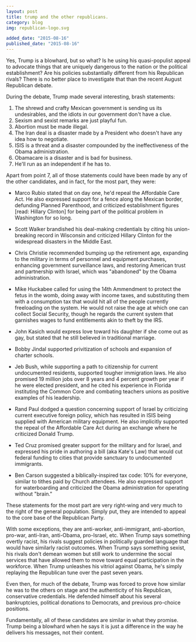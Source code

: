 ```yaml
---
layout: post
title: trump and the other republicans.
category: blog
img: republican-logo.svg

added_date: "2015-08-16"
published_date: "2015-08-16"
---
```


Yes, Trump is a blowhard, but so what? Is he using his quasi-populist appeal to
advocate things that are uniquely dangerous to the nation or the political
establishment? Are his policies substantially different from his Republican
rivals? There is no better place to investigate that than the recent August
Republican debate.  

During the debate, Trump made several interesting, brash statements:  
1. The shrewd and crafty Mexican government is sending us its undesirables, and
   the idiots in our government don't have a clue.  
2. Sexism and sexist remarks are just playful fun.  
3. Abortion must be made illegal.  
4. The Iran deal is a disaster made by a President who doesn't have any idea
   how to negotiate.  
5. ISIS is a threat and a disaster compounded by the ineffectiveness of the
   Obama administration.  
6. Obamacare is a disaster and is bad for business.  
7. He'll run as an independent if he has to.  

Apart from point 7, all of those statements could have been made by any of the
other candidates, and in fact, for the most part, they were:  

* Marco Rubio stated that on day one, he'd repeal the Affordable Care Act. He
  also expressed support for a fence along the Mexican border, defunding
Planned Parenthood, and criticized establishment figures [read: Hillary
Clinton] for being part of the political problem in Washington for so long.  

* Scott Walker brandished his deal-making credentials by citing his
  union-breaking record in Wisconsin and criticized Hillary Clinton for the
widespread disasters in the Middle East.  

* Chris Christie recommended bumping up the retirement age, expanding to the
  military in terms of personnel and equipment purchases, enhancing government
surveillance laws, and restoring American trust and partnership with Israel,
which was "abandoned" by the Obama administration.  

* Mike Huckabee called for using the 14th Ammendment to protect the fetus in
  the womb, doing away with income taxes, and substituting them with a
consumption tax that would hit all of the people currently freeloading on the
system. He would not raise the age at which one can collect Social Security,
though he regards the current system that garnishes wages to fund entitlements
akin to theft by the IRS.  

* John Kasich would express love toward his daughter if she come out as gay,
  but stated that he still believed in traditional marriage.  

* Bobby Jindal supported privitization of schools and expansion of charter
  schools.  

* Jeb Bush, while supporting a path to citizenship for current undocumented
  residents, supported tougher immigration laws. He also promised 19 million
jobs over 8 years and 4 percent growth per year if he were elected president,
and he cited his experience in Florida instituting the Common Core and
combating teachers unions as positive examples of his leadership.  

* Rand Paul dodged a question concerning support of Israel by criticizing
  current executive foreign policy, which has resulted in ISIS being supplied
with American military equipment. He also implicitly supported the repeal of
the Affordable Care Act during an exchange where he criticized Donald Trump.  

* Ted Cruz promised greater support for the military and for Israel, and
  expressed his pride in authoring a bill (aka Kate's Law) that would cut
federal funding to cities that provide sanctuary to undocumented immigrants.  

* Ben Carson suggested a biblically-inspired tax code: 10% for everyone,
  similar to tithes paid by Church attendees. He also expressed support for
waterboarding and criticized the Obama administration for operating without
"brain."   

These statements for the most part are very right-wing and very much to the
right of the general population. Simply put, they are intended to appeal to the
core base of the Republican Party. 

With some exceptions, they are anti-worker, anti-immigrant, anti-abortion,
pro-war, anti-Iran, anti-Obama, pro-Israel, etc. When Trump says something
overtly racist, his rivals suggest policies in politically guarded language
that would have similarly racist outcomes. When Trump says something sexist,
his rivals don't demean women but still work to undermine the social services
that have allowed them to move toward equal participation in the workforce.
When Trump unleashes his vitriol against Obama, he's simply replaying the
Republican tune over the past seven years.  

Even then, for much of the debate, Trump was forced to prove how similar he was
to the others on stage and the authenticity of his Republican, conservative
credentials. He defended himself about his several bankruptcies, political
donations to Democrats, and previous pro-choice positions.  

Fundamentally, all of these candidates are similar in what they promise. Trump
being a blowhard when he says it is just a difference in the way he delivers
his messages, not their content.  
